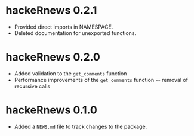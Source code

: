 # hackeRnews 0.2.1

* Provided direct imports in NAMESPACE.
* Deleted documentation for unexported functions.

# hackeRnews 0.2.0

* Added validation to the `get_comments` function 
* Performance improvements of the `get_comments` function -- removal of recursive calls

# hackeRnews 0.1.0

* Added a `NEWS.md` file to track changes to the package.
